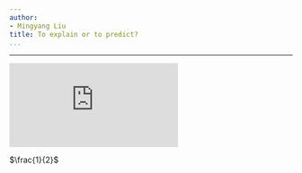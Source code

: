 ```yaml
---
author:
- Mingyang Liu
title: To explain or to predict?
...
```

---

![equation](http://www.sciweavers.org/tex2img.php?eq=1%2Bsin%28mc%5E2%29&bc=White&fc=Black&im=jpg&fs=12&ff=arev&edit=)

$\frac{1}{2}$
